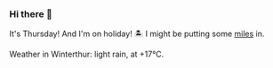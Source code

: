 ### Hi there :wave:

It's Thursday! And I'm on holiday! :desert_island: I might be putting some [miles](https://www.strava.com/athletes/889963) in.

Weather in Winterthur: light rain, at +17°C.
